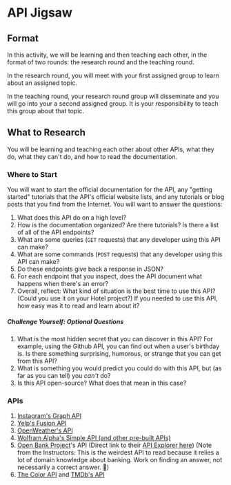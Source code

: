 # API Jigsaw

## Format

In this activity, we will be learning and then teaching each other, in the format of two rounds: the research round and the teaching round.

In the research round, you will meet with your first assigned group to learn about an assigned topic.

In the teaching round, your research round group will disseminate and you will go into your a second assigned group. It is your responsibility to teach this group about that topic.

## What to Research

You will be learning and teaching each other about other APIs, what they do, what they can't do, and how to read the documentation.

### Where to Start

You will want to start the official documentation for the API, any "getting started" tutorials that the API's official website lists, and any tutorials or blog posts that you find from the Internet. You will want to answer the questions:

1. What does this API do on a high level?
1. How is the documentation organized? Are there tutorials? Is there a list of all of the API endpoints?
1. What are some queries (`GET` requests) that any developer using this API can make?
1. What are some commands (`POST` requests) that any developer using this API can make?
1. Do these endpoints give back a response in JSON?
1. For each endpoint that you inspect, does the API document what happens when there's an error?
1. Overall, reflect: What kind of situation is the best time to use this API? (Could you use it on your Hotel project?) If you needed to use this API, how easy was it to read and learn about it?

##### Challenge Yourself: Optional Questions

1. What is the most hidden secret that you can discover in this API? For example, using the Github API, you can find out when a user's birthday is. Is there something surprising, humorous, or strange that you can get from this API?
1. What is something you would predict you could do with this API, but (as far as you can tell) you _can't_ do?
1. Is this API open-source? What does that mean in this case?

### APIs

1. [Instagram's Graph API](https://developers.facebook.com/products/instagram/)
1. [Yelp's Fusion API](https://www.yelp.com/fusion)
1. [OpenWeather's API](https://openweathermap.org/api)
1. [Wolfram Alpha's Simple API (and other pre-built APIs)](http://products.wolframalpha.com/api/)
1. [Open Bank Project](https://www.openbankproject.com)'s API (Direct link to their [API Explorer here](https://apiexplorer.openbankproject.com/)) (Note from the Instructors: This is the weirdest API to read because it relies a lot of domain knowledge about banking. Work on finding an answer, not necessarily a correct answer. 🙂)
1. [The Color API](https://www.thecolorapi.com) and [TMDb's API](https://www.themoviedb.org/documentation/api)